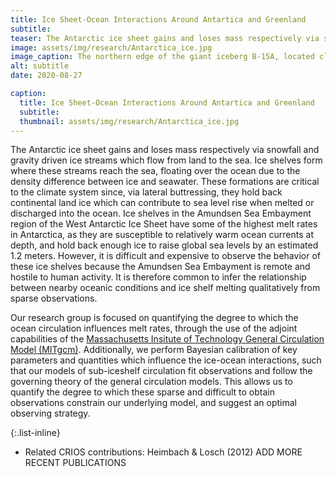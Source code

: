 ```yaml
---
title: Ice Sheet-Ocean Interactions Around Antartica and Greenland
subtitle: 
teaser: The Antarctic ice sheet gains and loses mass respectively via snowfall and gravity driven ice streams which flow from land to the sea. Ice shelves form where these streams reach the sea, floating over the ocean due to the density difference between ice and seawater...
image: assets/img/research/Antarctica_ice.jpg
image_caption: The northern edge of the giant iceberg B-15A, located close to Ross Island, Antarctica, January 29, 2001. Photograph by Josh Landis/ National Science Foundation.
alt: subtitle
date: 2020-08-27

caption:
  title: Ice Sheet-Ocean Interactions Around Antartica and Greenland
  subtitle: 
  thumbnail: assets/img/research/Antarctica_ice.jpg
---
```


The Antarctic ice sheet gains and loses mass respectively via snowfall and
gravity driven ice streams which flow from land to the sea.
Ice shelves form where these streams reach the sea, floating over the ocean due
to the density difference between ice and seawater.
These formations are critical to the climate system since, via lateral
buttressing, they hold back continental land ice which can contribute to sea
level rise when melted or discharged into the ocean.
Ice shelves in the Amundsen Sea Embayment region of the West Antarctic Ice
Sheet have some of the highest melt rates in Antarctica, as they are susceptible
to relatively warm ocean currents at depth, and hold back enough
ice to raise global sea levels by an estimated 1.2 meters.
However, it is difficult and expensive to observe the behavior of these ice
shelves because the Amundsen Sea Embayment is remote and hostile to human activity.
It is therefore common to infer the relationship between nearby oceanic
conditions and ice shelf melting qualitatively from sparse observations.

Our research group is focused on quantifying the degree to which the ocean
circulation influences melt rates, through the use of the adjoint capabilities
of the [Massachusetts Insitute of Technology General Circulation Model (MITgcm)](https://mitgcm.readthedocs.io/en/latest/). Additionally, we perform Bayesian calibration of key parameters and
quantities which influence the ice-ocean interactions, such that our models of
sub-iceshelf circulation fit observations and follow the governing theory of the
general circulation models. This allows us to quantify the degree to which these sparse and difficult to
obtain observations constrain our underlying model, and suggest an optimal
observing strategy.



{:.list-inline}
- Related CRIOS contributions: Heimbach & Losch (2012) ADD MORE RECENT PUBLICATIONS
